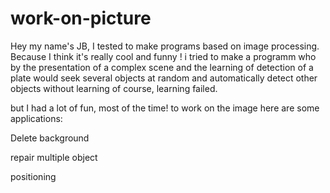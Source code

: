 # work-on-picture

Hey my name's JB, I tested to make programs based on image processing. Because I think it's really cool and funny ! i tried to make a programm who by the presentation of a complex scene and the learning of detection of a plate would seek several objects at random and automatically detect other objects without learning of course, learning failed. 

but I had a lot of fun, most of the time! to work on the image here are some applications:








Delete background

repair multiple object

positioning


